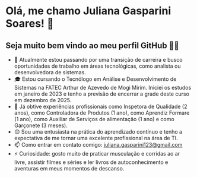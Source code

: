 # Olá, me chamo Juliana Gasparini Soares! 💫
## Seja muito bem vindo ao meu perfil GitHub 👋😄

- 🔭 Atualmente estou passando por uma transição de carreira e busco oportunidades de trabalho em áreas tecnológicas, como analista ou desenvolvedora de sistemas.
- 🎓 Estou cursando o Tecnólogo em Análise e Desenvolvimento de Sistemas na FATEC Arthur de Azevedo de Mogi Mirim. Iniciei os estudos em janeiro de 2023 e tenho a previsão de encerrar a grade deste curso em dezembro de 2025.
- 👜 Já obtive experiências profissionais como Inspetora de Qualidade (2 anos), como Controladora de Produtos (1 ano), como Aprendiz Formare (1 ano), como Auxiliar de Serviços de alimentação (1 ano) e como Garçonete (3 meses).
- 😊 Sou uma entusiasta na prática do aprendizado contínuo e tenho a expectativa de me tornar uma excelente profissional na área de TI.
- 📫 Como entrar em contato comigo: juliana.gasparini123@gmail.com
- ⚡ Curiosidade:	gosto muito de praticar musculação e corridas ao ar livre, assistir filmes e séries e ler livros de autoconhecimento e aventuras em meus momentos de descanso.
